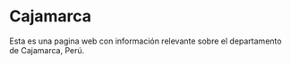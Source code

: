 # Cajamarca
Esta es una pagina web con información relevante sobre el departamento de Cajamarca, Perú.

